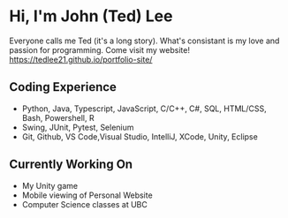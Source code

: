 # Hi, I'm John (Ted) Lee
Everyone calls me Ted (it's a long story). What's consistant is my love and passion for programming.
Come visit my website! https://tedlee21.github.io/portfolio-site/

## Coding Experience
- Python, Java, Typescript, JavaScript, C/C++, C#, SQL, HTML/CSS, Bash, Powershell, R
- Swing, JUnit, Pytest, Selenium
- Git, Github, VS Code,Visual Studio, IntelliJ, XCode, Unity, Eclipse
## Currently Working On
- My Unity game
- Mobile viewing of Personal Website
- Computer Science classes at UBC

